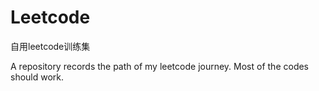 # Leetcode

自用leetcode训练集

A repository records the path of my leetcode journey. Most of the codes should work.
